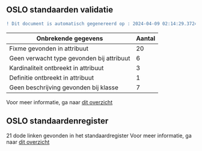 ## OSLO standaarden validatie
```diff
! Dit document is automatisch gegenereerd op : 2024-04-09 02:14:29.372400
```

| Onbrekende gegevens               | Aantal  |
| ----------------------------              | --------------------------  |
| Fixme gevonden in attribuut               | 20  |
| Geen verwacht type gevonden bij attribuut | 6  |
| Kardinaliteit ontbreekt in attribuut      | 3  |
| Definitie ontbreekt in attribuut          | 1  |
| Geen beschrijving gevonden bij klasse     | 7  |

Voor meer informatie, ga naar [dit overzicht](output/controle_applicatieprofiel.md)

## OSLO standaardenregister

21 dode linken gevonden in het standaardregister
Voor meer informatie, ga naar [dit overzicht](output/dead_links.md)